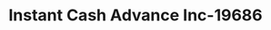 ---
f_zip-code: 52577
f_state-code: IA
title: Instant Cash Advance Inc-19686
f_phone: 641-672-1110
f_city-only: Oskaloosa
f_address: 122 N 1st Street Oskaloosa
f_location-unique-id: '19686'
slug: instant-cash-advance-inc-19686
updated-on: '2024-05-30T13:46:58.046Z'
created-on: '2024-05-30T13:36:59.803Z'
published-on: '2024-05-30T13:54:32.469Z'
f_city-state: cms/city/oskaloosa-ia.md
f_company: cms/company/instant-cash-advance-inc.md
f_state: cms/state/iowa.md
layout: '[payday-loan].html'
tags: payday-loan
---